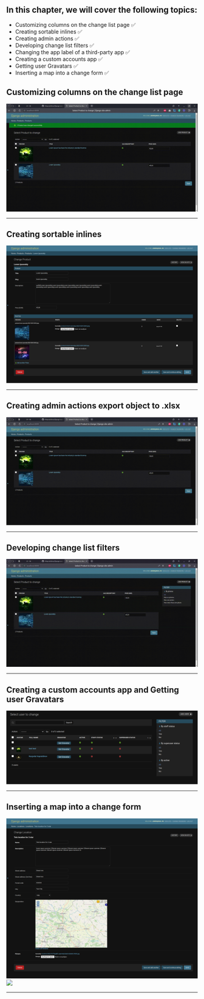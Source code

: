 ## In this chapter, we will cover the following topics:

- Customizing columns on the change list page ✅
- Creating sortable inlines ✅
- Creating admin actions ✅
- Developing change list filters ✅
- Changing the app label of a third-party app ✅
- Creating a custom accounts app ✅
- Getting user Gravatars ✅
- Inserting a map into a change form ✅

## Customizing columns on the change list page

<img src="assets/01.gif">

---

## Creating sortable inlines

<img src="assets/02.png">

---

## Creating admin actions export object to .xlsx

<img src="assets/03.gif">

---

## Developing change list filters

<img src="assets/04.gif">

---


## Creating a custom accounts app and Getting user Gravatars

<img src="assets/05.png">

---

## Inserting a map into a change form

<img src="assets/06-1.png">

<img src="assets/06-2.gif">

---
